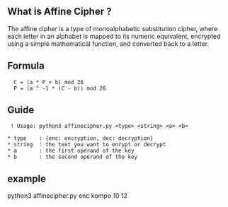 
## What is Affine Cipher ?

The affine cipher is a type of monoalphabetic substitution cipher, where each letter in an alphabet is mapped to its numeric equivalent, encrypted using a simple mathematical function, and converted back to a letter.
## Formula

```
  C = (a * P + b) mod 26
  P = (a ^ -1 * (C - b)) mod 26
```
## Guide
```
 ! Usage: python3 affinecipher.py <type> <string> <a> <b>
  
* type    : {enc: encryption, dec: decryption}
* string  : the text you want to enrypt or decrypt
* a       : the first operand of the key
* b       : the second operand of the key
```
## example 
  python3 affinecipher.py enc kompo 10 12
